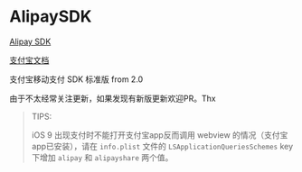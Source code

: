 AlipaySDK
=========

[Alipay SDK](http://doc.open.alipay.com/doc2/detail?treeId=54&articleId=103419&docType=1)

[支付宝文档](http://doc.open.alipay.com/doc2/detail?spm=0.0.0.0.BPSDYG&treeId=59&articleId=103660&docType=1)

支付宝移动支付 SDK 标准版 from 2.0

由于不太经常关注更新，如果发现有新版更新欢迎PR。Thx

> TIPS:
> 
>  iOS 9 出现支付时不能打开支付宝app反而调用 webview 的情况（支付宝app已安装），请在 `info.plist` 文件的 `LSApplicationQueriesSchemes` key 下增加 `alipay` 和 `alipayshare` 两个值。

